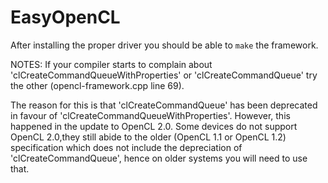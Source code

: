 # EasyOpenCL

After installing the proper driver you should be able to `make` the framework.

NOTES:
If your compiler starts to complain about 'clCreateCommandQueueWithProperties'
or 'clCreateCommandQueue' try the other (opencl-framework.cpp line 69).

The reason for this is that 'clCreateCommandQueue' has been deprecated in favour
of 'clCreateCommandQueueWithProperties'. However, this happened in the update to
OpenCL 2.0. Some devices do not support OpenCL 2.0,they still abide to the older
(OpenCL 1.1 or OpenCL 1.2) specification which does not include the depreciation
of 'clCreateCommandQueue', hence on older systems you will need to use that.
